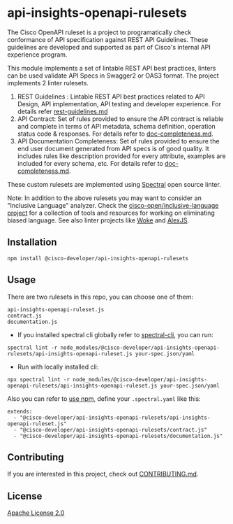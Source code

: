 # api-insights-openapi-rulesets

The Cisco OpenAPI ruleset is a project to programatically check conformance of API specification against REST API Guidelines. These guidelines are developed and supported as part of Cisco's internal API experience program. 

This module implements a set of lintable REST API best practices, linters can be used validate API Specs in Swagger2 or OAS3 format. The project implements 2 linter rulesets. 
1. REST Guidelines :  Lintable REST API best practices related to API Design, API implementation, API testing and developer experience. For details refer [rest-guidelines.md](docs/rest-guidelines.md)
2. API Contract: Set of rules provided to ensure the API contract is reliable and complete in terms of API metadata, schema definition, operation status code & responses. For details refer to [doc-completeness.md](docs/doc-completeness.md).
3. API Documentation Completeness: Set of rules provided to ensure the end user document generated from API specs is of good quality. It includes rules like description provided for every attribute, examples are included for every schema, etc. For details refer to [doc-completeness.md](docs/doc-completeness.md).

These custom rulesets are implemented using [Spectral](https://github.com/stoplightio/spectral) open source linter. 

Note: In addition to the above rulesets you may want to consider an "Inclusive Language" analyzer. Check the [cisco-open/inclusive-language project](https://github.com/cisco-open/inclusive-language) for a collection of tools and resources for working on eliminating biased language. See also linter projects like [Woke](https://getwoke.tech) and [AlexJS](https://alexjs.com/).

## Installation

```
npm install @cisco-developer/api-insights-openapi-rulesets
```

## Usage

There are two rulesets in this repo, you can choose one of them:
```
api-insights-openapi-ruleset.js
contract.js
documentation.js
```

* If you installed spectral cli globally refer to [spectral-cli](https://meta.stoplight.io/docs/spectral/b8391e051b7d8-installation), you can run:
```
spectral lint -r node_modules/@cisco-developer/api-insights-openapi-rulesets/api-insights-openapi-ruleset.js your-spec.json/yaml
```
* Run with locally installed cli:
```
npx spectral lint -r node_modules/@cisco-developer/api-insights-openapi-rulesets/api-insights-openapi-ruleset.js your-spec.json/yaml
```

Also you can refer to [use npm](https://meta.stoplight.io/docs/spectral/7895ff1196448-sharing-and-distributing-rulesets#npm), define your `.spectral.yaml` like this:
```
extends:
  - "@cisco-developer/api-insights-openapi-rulesets/api-insights-openapi-ruleset.js"
  - "@cisco-developer/api-insights-openapi-rulesets/contract.js"
  - "@cisco-developer/api-insights-openapi-rulesets/documentation.js"
```

## Contributing

If you are interested in this project, check out [CONTRIBUTING.md](CONTRIBUTING.md).

## License

[Apache License 2.0](LICENSE)
